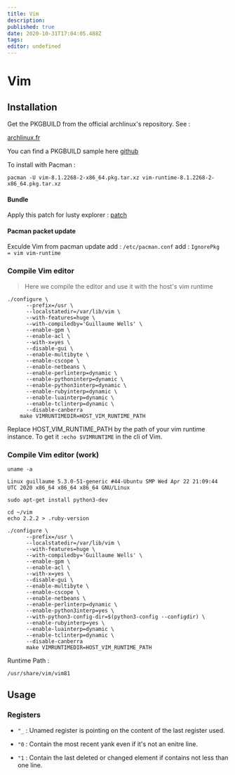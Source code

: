 ```yaml
---
title: Vim
description: 
published: true
date: 2020-10-31T17:04:05.488Z
tags: 
editor: undefined
---
```


# Vim

## Installation

Get the PKGBUILD from the official archlinux's repository. See : 

[archlinux.fr](https://wiki.archlinux.fr/Pacman#R.C3.A9cup.C3.A9rer_les_sources_d.27un_paquet)

You can find a PKGBUILD sample here [github](https://github.com/Bulliby/Pkgbuild/blob/master/vim/PKGBUILD)

To install with Pacman :

```shell
pacman -U vim-8.1.2268-2-x86_64.pkg.tar.xz vim-runtime-8.1.2268-2-x86_64.pkg.tar.xz
```
#### Bundle

Apply this patch for lusty explorer : [patch](https://github.com/vim-scripts/LustyExplorer/pull/1/commits/0fb46f6e2e0bcd44094c7d2d959afe156348adcd)

#### Pacman packet update
Exculde Vim from pacman update add : `/etc/pacman.conf` add : `IgnorePkg   = vim vim-runtime`

### Compile Vim editor

> Here we compile the editor and use it with the host's vim runtime

```shell
./configure \
      --prefix=/usr \
      --localstatedir=/var/lib/vim \
      --with-features=huge \
      --with-compiledby='Guillaume Wells' \
      --enable-gpm \
      --enable-acl \
      --with-x=yes \
      --disable-gui \
      --enable-multibyte \
      --enable-cscope \
      --enable-netbeans \
      --enable-perlinterp=dynamic \
      --enable-pythoninterp=dynamic \
      --enable-python3interp=dynamic \
      --enable-rubyinterp=dynamic \
      --enable-luainterp=dynamic \
      --enable-tclinterp=dynamic \
      --disable-canberra
    make VIMRUNTIMEDIR=HOST_VIM_RUNTIME_PATH

```

Replace HOST_VIM_RUNTIME_PATH by the path of your vim runtime instance. To get it `:echo $VIMRUNTIME` in the cli of Vim.

### Compile Vim editor (work)

```shell
uname -a
```
`Linux guillaume 5.3.0-51-generic #44-Ubuntu SMP Wed Apr 22 21:09:44 UTC 2020 x86_64 x86_64 x86_64 GNU/Linux`

```shell
sudo apt-get install python3-dev
```

```shell
cd ~/vim
echo 2.2.2 > .ruby-version
```

```shell
./configure \
      --prefix=/usr \
      --localstatedir=/var/lib/vim \
      --with-features=huge \
      --with-compiledby='Guillaume Wells' \
      --enable-gpm \
      --enable-acl \
      --with-x=yes \
      --disable-gui \
      --enable-multibyte \
      --enable-cscope \
      --enable-netbeans \
      --enable-perlinterp=dynamic \
      --enable-python3interp=yes \
      --with-python3-config-dir=$(python3-config --configdir) \
      --enable-rubyinterp=yes \
      --enable-luainterp=dynamic \
      --enable-tclinterp=dynamic \
      --disable-canberra
      make VIMRUNTIMEDIR=HOST_VIM_RUNTIME_PATH
```

Runtime Path :

```
/usr/share/vim/vim81
```


## Usage

### Registers

* `"_` : Unamed register is pointing on the content of the last register used.

* `"0` : Contain the most recent yank even if it's not an enitre line.

* `"1` : Contain the last deleted or changed element if contains not less than one line.